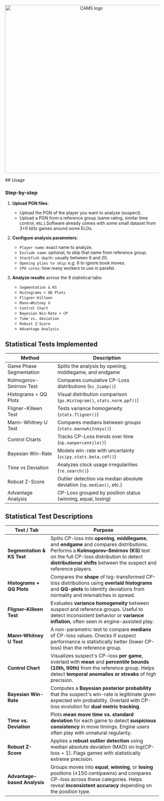 <p align="center">
  <img src="https://github.com/user-attachments/assets/61fd8e25-30b8-4380-a52a-27e651bb75d3" alt="CAMS logo" width="550"/>
</p>
##  Usage

### Step-by-step


1. **Upload PGN files**:
   - Upload the PGN of the player you want to analyze (suspect).
   - Upload a PGN from a reference group (same rating, similar time control, etc.).Software already comes with some small dataset from 3+0 blitz games around some ELOs.

2. **Configure analysis parameters**:
   - `Player name`: exact name to analyze.
   - `Exclude name`: optional, to skip that name from reference group.
   - `Stockfish depth`: usually between 6 and 20.
   - `Opening plies to skip`: e.g. 6 to ignore book moves.
   - `CPU cores`: how many workers to use in parallel.

3. **Analyze results** across the 9 statistical tabs:
   - `Segmentation & KS`
   - `Histograms + QQ Plots`
   - `Fligner-Killeen`
   - `Mann–Whitney U`
   - `Control Chart`
   - `Bayesian Win-Rate + CP`
   - `Time vs. deviation`
   - `Robust Z-Score`
   - `Advantage Analysis`
##  Statistical Tests Implemented

| Method                   | Description                                                                 |
|--------------------------|-----------------------------------------------------------------------------|
| Game Phase Segmentation  | Splits the analysis by opening, middlegame, and endgame                    |
| Kolmogorov-Smirnov Test  | Compares cumulative CP-Loss distributions (`ks_2samp()`)                   |
| Histograms + QQ Plots    | Visual distribution comparison (`go.Histogram()`, `stats.norm.ppf()`)      |
| Fligner-Killeen Test     | Tests variance homogeneity (`stats.fligner()`)                             |
| Mann-Whitney U Test      | Compares medians between groups (`stats.mannwhitneyu()`)                   |
| Control Charts           | Tracks CP-Loss trends over time (`np.nanpercentile()`)                     |
| Bayesian Win-Rate        | Models win-rate with uncertainty (`scipy.stats.beta.cdf()`)                |
| Time vs Deviation        | Analyzes clock usage irregularities (`re.search()`)                        |
| Robust Z-Score           | Outlier detection via median absolute deviation (`np.median()`, etc.)      |
| Advantage Analysis       | CP-Loss grouped by position status (winning, equal, losing)                |

##  Statistical Test Descriptions

| Test / Tab                    | Purpose                                                                                         |
|------------------------------|-------------------------------------------------------------------------------------------------|
| **Segmentation & KS Test**   | Splits CP-loss into **opening**, **middlegame**, and **endgame** and compares distributions. Performs a **Kolmogorov–Smirnov (KS)** test on the full CP-loss distribution to detect **distributional shifts** between the suspect and reference players. |
| **Histograms + QQ Plots**    | Compares the **shape** of log-transformed CP-loss distributions using **overlaid histograms** and **QQ-plots** to identify deviations from normality and mismatches in spread. |
| **Fligner–Killeen Test**     | Evaluates **variance homogeneity** between suspect and reference groups. Useful to detect inconsistent behavior or **variance inflation**, often seen in engine-assisted play. |
| **Mann–Whitney U Test**      | A non-parametric test to compare **medians** of CP-loss values. Checks if suspect performance is statistically better (lower CP-loss) than the reference group. |
| **Control Chart**            | Visualizes suspect's CP-loss **per game**, overlaid with **mean** and **percentile bounds (10th, 90th)** from the reference group. Helps detect **temporal anomalies or streaks** of high precision. |
| **Bayesian Win-Rate**        | Computes a **Bayesian posterior probability** that the suspect's win-rate is legitimate given expected win probability. Overlaid with CP-loss evolution for **dual metric tracking**. |
| **Time vs. Deviation**       | Plots **mean move time vs. standard deviation** for each game to detect **suspicious consistency** in move timings. Engine users often play with unnatural regularity. |
| **Robust Z-Score**           | Applies a **robust outlier detection** using median absolute deviation (MAD) on log(CP-loss + 1). Flags games with statistically extreme precision. |
| **Advantage-based Analysis** | Groups moves into **equal**, **winning**, or **losing** positions (±150 centipawns) and compares CP-loss across these categories. Helps reveal **inconsistent accuracy** depending on the position type. |


